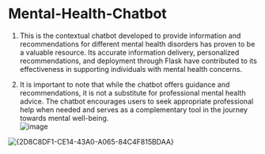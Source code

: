 # Mental-Health-Chatbot

1. This is the contextual chatbot developed to provide information and recommendations for different mental health disorders has proven to be a valuable resource. Its accurate information delivery, personalized recommendations, and deployment through Flask have contributed to its effectiveness in supporting individuals with mental health concerns.  

2. It is important to note that while the chatbot offers guidance and recommendations, it is not a substitute for professional mental health advice. The chatbot encourages users to seek appropriate professional help when needed and serves as a complementary tool in the journey towards mental well-being.  
![image](https://github.com/user-attachments/assets/da5c4c40-cfc3-487d-a9da-101b995a6d86)

![{2D8C8DF1-CE14-43A0-A065-84C4F815BDAA}](https://github.com/user-attachments/assets/51482ddc-7497-4713-9004-23c13236486e)
